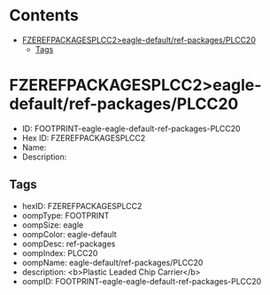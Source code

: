 



Contents
========

* [FZEREFPACKAGESPLCC2>eagle-default/ref-packages/PLCC20](#fzerefpackagesplcc2eagle-defaultref-packagesplcc20)
	* [Tags](#tags)

# FZEREFPACKAGESPLCC2>eagle-default/ref-packages/PLCC20

- ID: FOOTPRINT-eagle-eagle-default-ref-packages-PLCC20
- Hex ID: FZEREFPACKAGESPLCC2
- Name: 
- Description: 

## Tags

- hexID: FZEREFPACKAGESPLCC2
- oompType: FOOTPRINT
- oompSize: eagle
- oompColor: eagle-default
- oompDesc: ref-packages
- oompIndex: PLCC20
- oompName: eagle-default/ref-packages/PLCC20
- description: &lt;b&gt;Plastic Leaded Chip Carrier&lt;/b&gt;
- oompID: FOOTPRINT-eagle-eagle-default-ref-packages-PLCC20
